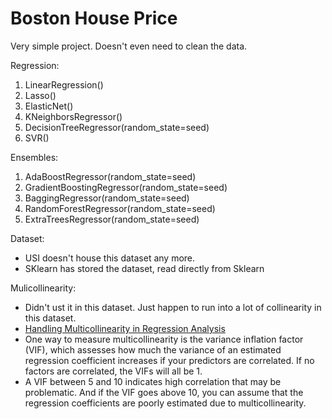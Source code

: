 # Boston House Price

Very simple project. Doesn't even need to clean the data.

Regression:
1. LinearRegression()
2. Lasso()
3. ElasticNet()
4. KNeighborsRegressor()
5. DecisionTreeRegressor(random_state=seed)
6. SVR()

Ensembles:
1. AdaBoostRegressor(random_state=seed)
2. GradientBoostingRegressor(random_state=seed)
3. BaggingRegressor(random_state=seed)
4. RandomForestRegressor(random_state=seed)
5. ExtraTreesRegressor(random_state=seed)

Dataset:
* USI doesn't house this dataset any more. 
* SKlearn has stored the dataset, read directly from Sklearn

Mulicollinearity:
* Didn't ust it in this dataset. Just happen to run into a lot of collinearity in this dataset.
* [Handling Multicollinearity in Regression Analysis](http://blog.minitab.com/blog/understanding-statistics/handling-multicollinearity-in-regression-analysis)
* One way to measure multicollinearity is the variance inflation factor (VIF), which assesses how much the variance of an estimated regression coefficient increases if your predictors are correlated.  If no factors are correlated, the VIFs will all be 1.
* A VIF between 5 and 10 indicates high correlation that may be problematic. And if the VIF goes above 10, you can assume that the regression coefficients are poorly estimated due to multicollinearity.
